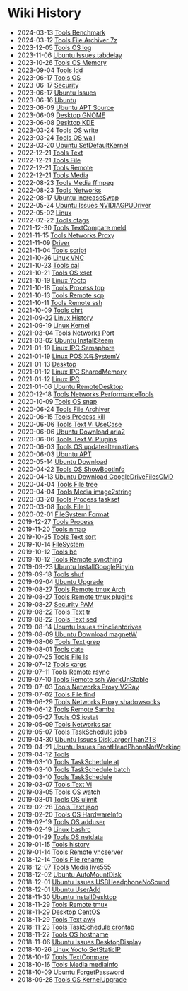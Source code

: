 # Wiki History

- 2024-03-13        [Tools Benchmark](/0129_Tools_Benchmark)
- 2024-03-12        [Tools File Archiver 7z](/0128_Tools_File_Archiver_7z)
- 2023-12-05        [Tools OS log](/0127_Tools_OS_log)
- 2023-11-06        [Ubuntu Issues tabdelay](/0126_Ubuntu_Issues_tabdelay)
- 2023-10-26        [Tools OS Memory](/0125_Tools_OS_Memory)
- 2023-09-04        [Tools ldd](/0124_Tools_ldd)
- 2023-06-17        [Tools OS](/0122_Tools_OS)
- 2023-06-17        [Security](/0123_Security)
- 2023-06-17        [Ubuntu Issues](/0121_Ubuntu_Issues)
- 2023-06-16        [Ubuntu](/0120_Ubuntu)
- 2023-06-09        [Ubuntu APT Source](/0119_Ubuntu_APT_Source)
- 2023-06-09        [Desktop GNOME](/0118_Desktop_GNOME)
- 2023-06-08        [Desktop KDE](/0117_Desktop_KDE)
- 2023-03-24        [Tools OS write](/0116_Tools_OS_write)
- 2023-03-24        [Tools OS wall](/0115_Tools_OS_wall)
- 2023-03-20        [Ubuntu SetDefaultKernel](/0114_Ubuntu_SetDefaultKernel)
- 2022-12-21        [Tools Text](/0078_Tools_Text)
- 2022-12-21        [Tools File](/0077_Tools_File)
- 2022-12-21        [Tools Remote](/0075_Tools_Remote)
- 2022-12-21        [Tools Media](/0076_Tools_Media)
- 2022-08-23        [Tools Media ffmpeg](/0002_Tools_Media_ffmpeg)
- 2022-08-23        [Tools Networks](/0060_Tools_Networks)
- 2022-08-17        [Ubuntu IncreaseSwap](/0083_Ubuntu_IncreaseSwap)
- 2022-05-24        [Ubuntu Issues NVIDIAGPUDriver](/0110_Ubuntu_Issues_NVIDIAGPUDriver)
- 2022-05-02        [Linux](/0001_Linux)
- 2022-02-22        [Tools ctags](/0003_Tools_ctags)
- 2021-12-30        [Tools TextCompare meld](/0004_Tools_TextCompare_meld)
- 2021-11-15        [Tools Networks Proxy](/0080_Tools_Networks_Proxy)
- 2021-11-09        [Driver](/0005_Driver)
- 2021-11-04        [Tools script](/0006_Tools_script)
- 2021-10-26        [Linux VNC](/0105_Linux_VNC)
- 2021-10-23        [Tools cal](/0007_Tools_cal)
- 2021-10-21        [Tools OS xset](/0008_Tools_OS_xset)
- 2021-10-19        [Linux Yocto](/0084_Linux_Yocto)
- 2021-10-18        [Tools Process top](/0009_Tools_Process_top)
- 2021-10-13        [Tools Remote scp](/0010_Tools_Remote_scp)
- 2021-10-11        [Tools Remote ssh](/0011_Tools_Remote_ssh)
- 2021-10-09        [Tools chrt](/0012_Tools_chrt)
- 2021-09-22        [Linux History](/0113_Linux_History)
- 2021-09-19        [Linux Kernel](/0013_Linux_Kernel)
- 2021-03-04        [Tools Networks Port](/0056_Tools_Networks_Port)
- 2021-03-02        [Ubuntu InstallSteam](/0063_Ubuntu_InstallSteam)
- 2021-01-19        [Linux IPC Semaphore](/0088_Linux_IPC_Semaphore)
- 2021-01-19        [Linux POSIX与SystemV](/0082_Linux_POSIX与SystemV)
- 2021-01-13        [Desktop](/0057_Desktop)
- 2021-01-12        [Linux IPC SharedMemory](/0087_Linux_IPC_SharedMemory)
- 2021-01-12        [Linux IPC](/0086_Linux_IPC)
- 2021-01-06        [Ubuntu RemoteDesktop](/0058_Ubuntu_RemoteDesktop)
- 2020-12-18        [Tools Networks PerformanceTools](/0106_Tools_Networks_PerformanceTools)
- 2020-10-09        [Tools OS snap](/0021_Tools_OS_snap)
- 2020-06-24        [Tools File Archiver](/0020_Tools_File_Archiver)
- 2020-06-15        [Tools Process kill](/0019_Tools_Process_kill)
- 2020-06-06        [Tools Text Vi UseCase](/0018_Tools_Text_Vi_UseCase)
- 2020-06-06        [Ubuntu Download aria2](/0091_Ubuntu_Download_aria2)
- 2020-06-06        [Tools Text Vi Plugins](/0017_Tools_Text_Vi_Plugins)
- 2020-06-03        [Tools OS updatealternatives](/0016_Tools_OS_updatealternatives)
- 2020-06-03        [Ubuntu APT](/0015_Ubuntu_APT)
- 2020-05-14        [Ubuntu Download](/0014_Ubuntu_Download)
- 2020-04-22        [Tools OS ShowBootInfo](/0061_Tools_OS_ShowBootInfo)
- 2020-04-13        [Ubuntu Download GoogleDriveFilesCMD](/0109_Ubuntu_Download_GoogleDriveFilesCMD)
- 2020-04-04        [Tools File tree](/0035_Tools_File_tree)
- 2020-04-04        [Tools Media image2string](/0036_Tools_Media_image2string)
- 2020-03-20        [Tools Process taskset](/0034_Tools_Process_taskset)
- 2020-03-08        [Tools File ln](/0033_Tools_File_ln)
- 2020-02-01        [FileSystem Format](/0081_FileSystem_Format)
- 2019-12-27        [Tools Process](/0032_Tools_Process)
- 2019-11-20        [Tools nmap](/0062_Tools_nmap)
- 2019-10-25        [Tools Text sort](/0031_Tools_Text_sort)
- 2019-10-14        [FileSystem](/0064_FileSystem)
- 2019-10-12        [Tools bc](/0030_Tools_bc)
- 2019-10-12        [Tools Remote syncthing](/0029_Tools_Remote_syncthing)
- 2019-09-23        [Ubuntu InstallGooglePinyin](/0090_Ubuntu_InstallGooglePinyin)
- 2019-09-18        [Tools shuf](/0028_Tools_shuf)
- 2019-09-04        [Ubuntu Upgrade](/0089_Ubuntu_Upgrade)
- 2019-08-27        [Tools Remote tmux Arch](/0111_Tools_Remote_tmux_Arch)
- 2019-08-27        [Tools Remote tmux plugins](/0112_Tools_Remote_tmux_plugins)
- 2019-08-27        [Security PAM](/0065_Security_PAM)
- 2019-08-22        [Tools Text tr](/0026_Tools_Text_tr)
- 2019-08-22        [Tools Text sed](/0027_Tools_Text_sed)
- 2019-08-14        [Ubuntu Issues thinclientdrives](/0092_Ubuntu_Issues_thinclientdrives)
- 2019-08-09        [Ubuntu Download magnetW](/0055_Ubuntu_Download_magnetW)
- 2019-08-06        [Tools Text grep](/0025_Tools_Text_grep)
- 2019-08-01        [Tools date](/0024_Tools_date)
- 2019-07-25        [Tools File ls](/0023_Tools_File_ls)
- 2019-07-12        [Tools xargs](/0022_Tools_xargs)
- 2019-07-11        [Tools Remote rsync](/0044_Tools_Remote_rsync)
- 2019-07-10        [Tools Remote ssh WorkUnStable](/0100_Tools_Remote_ssh_WorkUnStable)
- 2019-07-03        [Tools Networks Proxy V2Ray](/0066_Tools_Networks_Proxy_V2Ray)
- 2019-07-02        [Tools File find](/0043_Tools_File_find)
- 2019-06-29        [Tools Networks Proxy shadowsocks](/0067_Tools_Networks_Proxy_shadowsocks)
- 2019-06-12        [Tools Remote Samba](/0046_Tools_Remote_Samba)
- 2019-05-27        [Tools OS iostat](/0045_Tools_OS_iostat)
- 2019-05-09        [Tools Networks sar](/0048_Tools_Networks_sar)
- 2019-05-07        [Tools TaskSchedule jobs](/0047_Tools_TaskSchedule_jobs)
- 2019-04-30        [Ubuntu Issues DiskLargerThan2TB](/0099_Ubuntu_Issues_DiskLargerThan2TB)
- 2019-04-21        [Ubuntu Issues FrontHeadPhoneNotWorking](/0101_Ubuntu_Issues_FrontHeadPhoneNotWorking)
- 2019-04-12        [Tools](/0059_Tools)
- 2019-03-10        [Tools TaskSchedule at](/0037_Tools_TaskSchedule_at)
- 2019-03-10        [Tools TaskSchedule batch](/0038_Tools_TaskSchedule_batch)
- 2019-03-10        [Tools TaskSchedule](/0040_Tools_TaskSchedule)
- 2019-03-07        [Tools Text Vi](/0039_Tools_Text_Vi)
- 2019-03-05        [Tools OS watch](/0098_Tools_OS_watch)
- 2019-03-01        [Tools OS ulimit](/0041_Tools_OS_ulimit)
- 2019-02-28        [Tools Text json](/0042_Tools_Text_json)
- 2019-02-20        [Tools OS HardwareInfo](/0068_Tools_OS_HardwareInfo)
- 2019-02-19        [Tools OS adduser](/0069_Tools_OS_adduser)
- 2019-02-19        [Linux bashrc](/0102_Linux_bashrc)
- 2019-01-29        [Tools OS netdata](/0108_Tools_OS_netdata)
- 2019-01-15        [Tools history](/0049_Tools_history)
- 2019-01-14        [Tools Remote vncserver](/0103_Tools_Remote_vncserver)
- 2018-12-14        [Tools File rename](/0050_Tools_File_rename)
- 2018-12-07        [Tools Media live555](/0070_Tools_Media_live555)
- 2018-12-02        [Ubuntu AutoMountDisk](/0097_Ubuntu_AutoMountDisk)
- 2018-12-01        [Ubuntu Issues USBHeadphoneNoSound](/0096_Ubuntu_Issues_USBHeadphoneNoSound)
- 2018-12-01        [Ubuntu UserAdd](/0104_Ubuntu_UserAdd)
- 2018-11-30        [Ubuntu InstallDesktop](/0094_Ubuntu_InstallDesktop)
- 2018-11-29        [Tools Remote tmux](/0051_Tools_Remote_tmux)
- 2018-11-29        [Desktop CentOS](/0107_Desktop_CentOS)
- 2018-11-29        [Tools Text awk](/0052_Tools_Text_awk)
- 2018-11-23        [Tools TaskSchedule crontab](/0071_Tools_TaskSchedule_crontab)
- 2018-11-22        [Tools OS hostname](/0072_Tools_OS_hostname)
- 2018-11-06        [Ubuntu Issues DesktopDisplay](/0095_Ubuntu_Issues_DesktopDisplay)
- 2018-10-26        [Linux Yocto SetStaticIP](/0085_Linux_Yocto_SetStaticIP)
- 2018-10-17        [Tools TextCompare](/0054_Tools_TextCompare)
- 2018-10-16        [Tools Media mediainfo](/0053_Tools_Media_mediainfo)
- 2018-10-09        [Ubuntu ForgetPassword](/0093_Ubuntu_ForgetPassword)
- 2018-09-28        [Tools OS KernelUpgrade](/0073_Tools_OS_KernelUpgrade)
